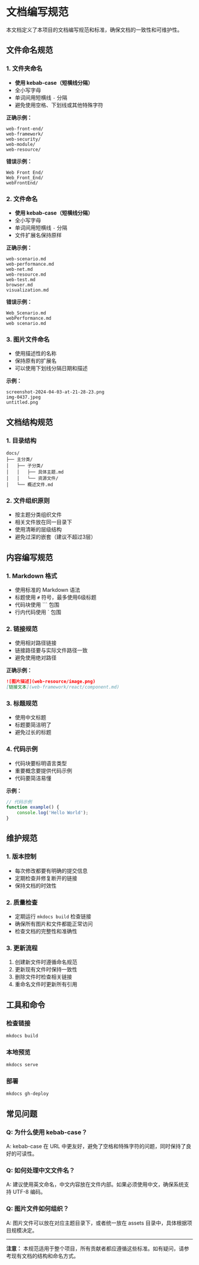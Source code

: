 # 文档编写规范

本文档定义了本项目的文档编写规范和标准，确保文档的一致性和可维护性。

## 文件命名规范

### 1. 文件夹命名
- **使用 kebab-case（短横线分隔）**
- 全小写字母
- 单词间用短横线 `-` 分隔
- 避免使用空格、下划线或其他特殊字符

**正确示例：**
```
web-front-end/
web-framework/
web-security/
web-module/
web-resource/
```

**错误示例：**
```
Web Front End/
Web_Front_End/
webFrontEnd/
```

### 2. 文件命名
- **使用 kebab-case（短横线分隔）**
- 全小写字母
- 单词间用短横线 `-` 分隔
- 文件扩展名保持原样

**正确示例：**
```
web-scenario.md
web-performance.md
web-net.md
web-resource.md
web-test.md
browser.md
visualization.md
```

**错误示例：**
```
Web_Scenario.md
webPerformance.md
web scenario.md
```

### 3. 图片文件命名
- 使用描述性的名称
- 保持原有的扩展名
- 可以使用下划线分隔日期和描述

**示例：**
```
screenshot-2024-04-03-at-21-28-23.png
img-0437.jpeg
untitled.png
```

## 文档结构规范

### 1. 目录结构
```
docs/
├── 主分类/
│   ├── 子分类/
│   │   ├── 具体主题.md
│   │   └── 资源文件/
│   └── 概述文件.md
```

### 2. 文件组织原则
- 按主题分类组织文件
- 相关文件放在同一目录下
- 使用清晰的层级结构
- 避免过深的嵌套（建议不超过3层）

## 内容编写规范

### 1. Markdown 格式
- 使用标准的 Markdown 语法
- 标题使用 `#` 符号，最多使用6级标题
- 代码块使用 ``` 包围
- 行内代码使用 ` 包围

### 2. 链接规范
- 使用相对路径链接
- 链接路径要与实际文件路径一致
- 避免使用绝对路径

**正确示例：**
```markdown
![图片描述](web-resource/image.png)
[链接文本](web-framework/react/component.md)
```

### 3. 标题规范
- 使用中文标题
- 标题要简洁明了
- 避免过长的标题

### 4. 代码示例
- 代码块要标明语言类型
- 重要概念要提供代码示例
- 代码要简洁易懂

**示例：**
```javascript
// 代码示例
function example() {
    console.log('Hello World');
}
```

## 维护规范

### 1. 版本控制
- 每次修改都要有明确的提交信息
- 定期检查并修复断开的链接
- 保持文档的时效性

### 2. 质量检查
- 定期运行 `mkdocs build` 检查链接
- 确保所有图片和文件都能正常访问
- 检查文档的完整性和准确性

### 3. 更新流程
1. 创建新文件时遵循命名规范
2. 更新现有文件时保持一致性
3. 删除文件时检查相关链接
4. 重命名文件时更新所有引用

## 工具和命令

### 检查链接
```bash
mkdocs build
```

### 本地预览
```bash
mkdocs serve
```

### 部署
```bash
mkdocs gh-deploy
```

## 常见问题

### Q: 为什么使用 kebab-case？
A: kebab-case 在 URL 中更友好，避免了空格和特殊字符的问题，同时保持了良好的可读性。

### Q: 如何处理中文文件名？
A: 建议使用英文命名，中文内容放在文件内部。如果必须使用中文，确保系统支持 UTF-8 编码。

### Q: 图片文件如何组织？
A: 图片文件可以放在对应主题目录下，或者统一放在 assets 目录中，具体根据项目规模决定。

---

**注意：** 本规范适用于整个项目，所有贡献者都应遵循这些标准。如有疑问，请参考现有文档的结构和命名方式。
